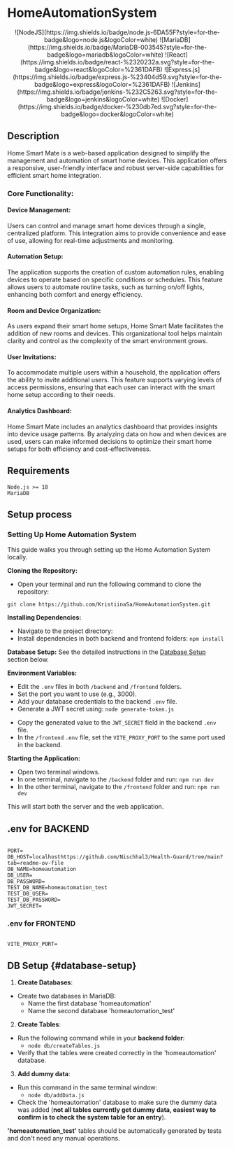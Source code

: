 # HomeAutomationSystem

<p align="center">
  ![NodeJS](https://img.shields.io/badge/node.js-6DA55F?style=for-the-badge&logo=node.js&logoColor=white)
  ![MariaDB](https://img.shields.io/badge/MariaDB-003545?style=for-the-badge&logo=mariadb&logoColor=white)
  ![React](https://img.shields.io/badge/react-%2320232a.svg?style=for-the-badge&logo=react&logoColor=%2361DAFB)
  ![Express.js](https://img.shields.io/badge/express.js-%23404d59.svg?style=for-the-badge&logo=express&logoColor=%2361DAFB)
  ![Jenkins](https://img.shields.io/badge/jenkins-%232C5263.svg?style=for-the-badge&logo=jenkins&logoColor=white)
  ![Docker](https://img.shields.io/badge/docker-%230db7ed.svg?style=for-the-badge&logo=docker&logoColor=white)
</p>

## Description

Home Smart Mate is a web-based application designed to simplify the management and automation of smart home devices. This application offers a responsive, user-friendly interface and robust server-side capabilities for efficient smart home integration.

### Core Functionality:

#### Device Management:

Users can control and manage smart home devices through a single, centralized platform. This integration aims to provide convenience and ease of use, allowing for real-time adjustments and monitoring.

#### Automation Setup:

The application supports the creation of custom automation rules, enabling devices to operate based on specific conditions or schedules. This feature allows users to automate routine tasks, such as turning on/off lights, enhancing both comfort and energy efficiency.

#### Room and Device Organization:

As users expand their smart home setups, Home Smart Mate facilitates the addition of new rooms and devices. This organizational tool helps maintain clarity and control as the complexity of the smart environment grows.

#### User Invitations:

To accommodate multiple users within a household, the application offers the ability to invite additional users. This feature supports varying levels of access permissions, ensuring that each user can interact with the smart home setup according to their needs.

#### Analytics Dashboard:

Home Smart Mate includes an analytics dashboard that provides insights into device usage patterns. By analyzing data on how and when devices are used, users can make informed decisions to optimize their smart home setups for both efficiency and cost-effectiveness.

## Requirements

```
Node.js >= 18
MariaDB
```

## Setup process

### Setting Up Home Automation System

This guide walks you through setting up the Home Automation System locally.

**Cloning the Repository:**

- Open your terminal and run the following command to clone the repository:

`git clone https://github.com/KristiinaSa/HomeAutomationSystem.git`

**Installing Dependencies:**

- Navigate to the project directory:
- Install dependencies in both backend and frontend folders:
  `npm install`

**Database Setup:**
See the detailed instructions in the [Database Setup](#database-setup) section below.

**Environment Variables:**

- Edit the `.env` files in both `/backend` and `/frontend` folders.
- Set the port you want to use (e.g., 3000).
- Add your database credentials to the backend `.env` file.
- Generate a JWT secret using: `node generate-token.js`

* Copy the generated value to the `JWT_SECRET` field in the backend `.env` file.
* In the `/frontend` `.env` file, set the `VITE_PROXY_PORT` to the same port used in the backend.

**Starting the Application:**

- Open two terminal windows.
- In one terminal, navigate to the `/backend` folder and run: `npm run dev`
- In the other terminal, navigate to the `/frontend` folder and run: `npm run dev`

This will start both the server and the web application.

## .env for BACKEND

```

PORT=
DB_HOST=localhosthttps://github.com/Nischhal3/Health-Guard/tree/main?tab=readme-ov-file
DB_NAME=homeautomation
DB_USER=
DB_PASSWORD=
TEST_DB_NAME=homeautomation_test
TEST_DB_USER=
TEST_DB_PASSWORD=
JWT_SECRET=

```

### .env for FRONTEND

```

VITE_PROXY_PORT=

```

## DB Setup {#database-setup}

1. **Create Databases**:

- Create two databases in MariaDB:
  - Name the first database 'homeautomation'
  - Name the second database 'homeautomation_test'

2. **Create Tables**:

- Run the following command while in your **backend folder**:
  - `node db/createTables.js`
- Verify that the tables were created correctly in the 'homeautomation' database.

3. **Add dummy data**:

- Run this command in the same terminal window:
  - `node db/addData.js`
- Check the 'homeautomation' database to make sure the dummy data was added (**not all tables currently get dummy data, easiest way to confirm is to check the system table for an entry**).

**'homeautomation_test'** tables should be automatically generated by tests and don't need any manual operations.

```

```
